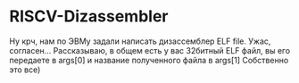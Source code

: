 # RISCV-Dizassembler
Ну крч, нам по ЭВМу задали написать дизассемблер ELF file. Ужас, согласен...
Рассказываю, в общем есть у вас 32битный ELF файл, вы его передаете в args[0] и название полученного файла в args[1]
Собственно это все) 
